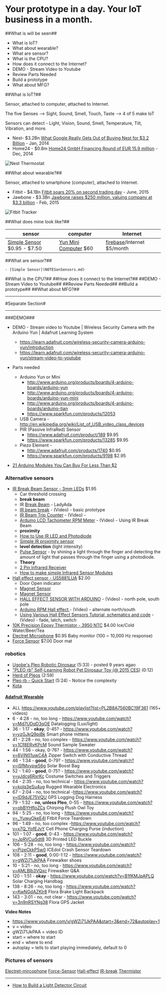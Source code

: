 # Your prototype in a day. Your IoT business in a month. 

##What is will be seen##

- What is IoT?
- What about wearable?
- What are sensor?
- What is the CPU?
- How does it connect to the Internet?
- DEMO - Stream Video to Youtube
- Review Parts Needed
- Build a prototype
- What about MFG?


##What is IoT?##

Sensor, attached to computer, attached to Internet.

The five Senses --> Sight, Sound, Smell, Touch, Taste --> 4 of 5 make IoT

Sensors can detect - Light, Vision, Sound, Smell, Temperature, Tilt, Vibration, and more.

- Nest- $3.2Bn [What Google Really Gets Out of Buying Nest for $3.2 Billion](http://www.wired.com/2014/01/googles-3-billion-nest-buy-finally-make-internet-things-real-us/) - Jan, 2014
- Home24 - $0.8m [Home24 GmbH Financing Round of EUR 15.9 million](http://rocketinternet.pr.co/92518-home24-gmbh-financing-round-of-eur-15-9-million) - Dec, 2014

![Nest Thermostat](images/nest-thermostat.jpg)

##What about wearable?##

Sensor, attached to smartphone (computer), attached to Internet.

- Fitbit - $4.1Bn  [Fitbit soars 20% on second trading day](http://www.cnbc.com/2015/06/22/fitbit-stock-opens-up-more-than-10.html) - June, 2015
- Jawbone - $3.3Bn [Jawbone raises $250 million, valuing company at $3.3 billion](http://www.cnbc.com/2014/02/13/jawbone-raises-250-million-valuing-company-at-33-billion.html) - Feb, 2015

![Fitbit Tracker](images/fitbit-tracker.png)

##What does mine look like?##

|  sensor | computer | Internet |
|------------------------------|------------------------------|------------------------------|
| [Simple Sensor](NOTESonSensors.md)  $0.95 - $7.50  | [Yun Mini Computer](http://world.arduino.org/en/arduino-yun-mini.html)  $60 | [firebase](https://www.firebase.com/pricing.html)/Internet $5/month |

##What are sensor?##

    - [Simple Sensor](NOTESonSensors.md)

##What is the CPU?##
##How does it connect to the Internet?##
##DEMO - Stream Video to Youtube##
##Review Parts Needed##
##Build a prototype##
##What about MFG?##

----

#Separate Section#

----

###DEMO###
- DEMO - Stream video to Youtube | Wireless Security Camera with the Arduino Yun | Adafruit Learning System
    - https://learn.adafruit.com/wireless-security-camera-arduino-yun/introduction
    - https://learn.adafruit.com/wireless-security-camera-arduino-yun/stream-video-to-youtube

- Parts needed 
    - Arduino Yun or Mini  
        - http://www.arduino.org/products/boards/4-arduino-boards/arduino-yun
        - http://www.arduino.org/products/boards/4-arduino-boards/arduino-yun-mini
        - http://www.arduino.org/products/boards/4-arduino-boards/arduino-tian
        - https://www.sparkfun.com/products/12053
    - USB Camera  - http://en.wikipedia.org/wiki/List_of_USB_video_class_devices
    - PIR (Passive InfraRed) Sensor
        - https://www.adafruit.com/product/189  $9.95
        - https://www.sparkfun.com/products/13285 $9.95
    - Piezo Element - 
        - http://www.adafruit.com/products/1740 $0.95
        - https://www.sparkfun.com/products/9198 $2.95

- [21 Arduino Modules You Can Buy For Less Than $2](http://randomnerdtutorials.com/21-arduino-modules-you-can-buy-for-less-than-2/)

### Alternative sensors ###

- [IR Break Beam Sensor - 3mm LEDs](http://www.adafruit.com/products/2167) $1.95
    - Car threshold crossing
    - **break beam**
    - IR [Break Beam](https://learn.adafruit.com/ir-breakbeam-sensors) - LadyAda    
    - [IR beam break](https://www.youtube.com/watch?v=r8SO79ouZOQ) - (Video) - basic prototype
    - [IR Beam Trip Counter](https://www.youtube.com/watch?v=eG1iznh_6Xw) - (Video) -
    - [Arduino LCD Tachometer RPM Meter](https://www.youtube.com/watch?v=KJMnifnYJXs) - (Video) - Using IR Break Beam
    - **proximity**
    - [How to Use IR LED and Photodiode](http://startrobotics.blogspot.com/2013/05/how-to-use-ir-led-and-photodiode-with-arduino.html)
    - [Simple IR proximity sensor](http://www.instructables.com/id/Simple-IR-proximity-sensor-with-Arduino/?ALLSTEPS)
    - **level detection** (light intensity)
    - [Pulse Sensor](http://www.instructables.com/id/Simple-DIY-Pulse-Sensor/?ALLSTEPS) - by shining a light through the finger and detecting the amount of light that passes through the finger using a photodiode.
    - **Theory**
    - [2 Pin Infrared Receiver](http://forum.arduino.cc/index.php?topic=315138.0)
    - [How to make simple Infrared Sensor Modules](http://www.elecrom.com/2008/02/19/how-to-make-simple-infrared-sensor-modules/)
- [Hall effect sensor - US5881LUA](http://www.adafruit.com/products/158) $2.00
    - Door Open indicator
    - [Magnet Sensor](http://www.hobbytronics.co.uk/arduino-tutorial11-hall-effect)
    - [Magnet Sensor](http://diyhacking.com/arduino-hall-effect-sensor-tutorial/)
    - [HALL EFFECT SENSOR WITH ARDUINO](https://www.youtube.com/watch?v=RWX_sCEiJmI) - (Video) - north pole, south pole
    - [Arduino RPM Hall effect ](https://www.youtube.com/watch?v=ezYzIaY0wr0) - (Video) - alternate north/south
    - [Using Various Hall Effect Sensors Tutorial, schematics and code](https://www.youtube.com/watch?v=EHB1m9UMi0s) - (Video) - fade, latch, switch
- [10K Precision Epoxy Thermistor - 3950 NTC](http://www.adafruit.com/products/372) $4.00
    Ice/Cold Water/Beer/Tea
- [Electret Microphone](https://www.sparkfun.com/products/8635) $0.95
    Baby monitor (100 ~ 10,000 Hz response)
- [Force Sensor](https://www.adafruit.com/products/166) $7.00
    Door mat

### robotics ####

- [Ugobe's Pleo Robotic Dinosaur](https://www.youtube.com/watch?v=E0C55PEcj5E) (5:33) - posted 9 years agao
- ["PLEO rb" Self-Learning Robot Pet Dinosaur Toy (@ 2015 CES)](https://www.youtube.com/watch?v=kOWF-L8Prxs) (0:12)
- [Herd of Pleos](https://www.youtube.com/watch?v=XFmY5iKopug) (2:59)
- [Pleo rb - Quick Start](https://www.youtube.com/watch?v=1bOYMqqkpWM) (5:24) - Notice the complexity
- [Kota](https://www.youtube.com/watch?v=w5c3Wq0jpps)

#### [Adafruit Wearable](https://www.adafruit.com/category/65) ####

- ALL https://www.youtube.com/playlist?list=PL2B8A7560BC19F361  (165+ videos)
- 6 - 4:28 - no, too long - https://www.youtube.com/watch?v=Md7UDqD3qOE Datalogging (Lux/light) 
- 36 - 1:17 - <b>okay</b>, 0-45? - https://www.youtube.com/watch?v=yzGJkQ9pjBk Smart phone mittens
- 41 - 2:28 - no, too complex - https://www.youtube.com/watch?v=1Cf8ERvKPcM Sound Sample Sweater
- 44 - 1:56 - okay, 0-76? - https://www.youtube.com/watch?v=6ViN01uwC4A Zipper Switch with Conductive Thread
- 46 - 1:34 - <b>good</b>, 0-79? - https://www.youtube.com/watch?v=iSfMxypw56g Solar Boost Bag
- 52 - 1:40 - <b>good</b>, 0-75? - https://www.youtube.com/watch?v=yJdcs6RxrKc Costume Switches and Triggers
- 64 - 2:35 - no, too technical - https://www.youtube.com/watch?v=kolq3eSu4ug Rugged Wearable Electronics
- 67 - 2:04 - no, too technical -https://www.youtube.com/watch?v=ID9dJE75VQU GPS Logging Dog Harness
- 79 - 1:32 - <b>no, unless Pleo</b>, 0-55 - https://www.youtube.com/watch?v=obBYHfIoZCs Chirping Plush Owl Toy
- 94 - 5:25 - no, too long - https://www.youtube.com/watch?v=_YuwuOkeE4I Fitbit Force Teardown
- 96 - 1:49 - no, too complex -https://www.youtube.com/watch?v=x7Q_YpfEJvY Cell Phone Charging Purse (induction)
- 101 - 1:07 - <b>good</b>, 0-43 - https://www.youtube.com/watch?v=JpRVCui5dt8 3D Printed LED Buckle
- 106 - 5:28 - no, too long - https://www.youtube.com/watch?v=PjzeCkkP5w0 ICEdot Crash Sensor Teardown
- 108 - 2:11 - <b>good</b>, 0:00-1:12  - https://www.youtube.com/watch?v=gWZi71JkPAA Firewalker shoes
- 10  - 5:21 - no, too long - https://www.youtube.com/watch?v=AMLBlb3VQxc Firewalker Q&A
- 120 - 1:51 - <b>okay</b> - https://www.youtube.com/watch?v=B1fKMJpAPLQ Solar Charging Handbag
- 138 - 8:26 - no, too long - https://www.youtube.com/watch?v=KwNGdAZKIr8 Flora Brake Light Backpack
- 143 - 3:01 - no, not clear - https://www.youtube.com/watch?v=3n9nRSYNg38 Flora GPS Jacket

**Video Notes**

- https://www.youtube.com/v/gWZi71JkPAA&start=3&end=72&autoplay=1
- v = video
- gWZi71JkPAA = video ID
- start = where to start
- end = where to end
- autoplay = tells to start playing immediately, default to 0


### Pictures of sensors ###

[Electret-mircophone](images/Electret-mircophone_08635-04-L.jpg)
[Force-Sensor](images/Force-Sensor_166-00.jpg)
[Hall-effect](images/Hall-effect_158-00.jpg)
[IR-break](images/IR-break_2167-03.jpg)
[Thermistor](images/Thermistor_372-00.jpg)

----


- [How to Build a Light Detector Circuit](http://www.learningaboutelectronics.com/Articles/Arduino-light-detector-circuit.php)
